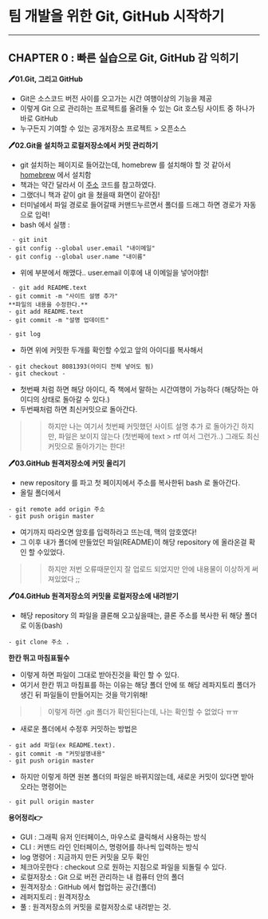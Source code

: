 # 팀 개발을 위한 Git, GitHub 시작하기
<hr/>

## CHAPTER 0 : 빠른 실습으로 Git, GitHub 감 익히기

**🖊01.Git, 그리고 GitHub**
- Git은 소스코드 버전 사이를 오고가는 시간 여행이상의 기능을 제공
- 이렇게 Git 으로 관리하는 프로젝트를 올려둘 수 있는 Git 호스팅 사이트 중 하나가 바로 GitHub
- 누구든지 기여할 수 있는 공개저장소 프로젝트 > 오픈소스

**🖊02.Git을 설치하고 로컬저장소에서 커밋 관리하기**
- git 설치하는 페이지로 들어갔는데, homebrew 를 설치해야 할 것 같아서 [homebrew](https://brew.sh/index_ko) 에서 설치함
- 책과는 약간 달라서 이 [주소](https://nillk.tistory.com/1) 코드를 참고하였다.
- 그랬더니 책과 같이 git 을 쳤을때 화면이 같아짐!
- 터미널에서 파일 경로로 들어갈때 커맨드누르면서 폴더를 드래그 하면 경로가 자동으로 입력!
- bash 에서 실행 : 

<pre><code> - git init
- git config --global user.email "내이메일"
- git config --global user.name "내이름"
</pre></code>

- 위에 부분에서 해맸다.. user.email 이후에 내 이메일을 넣어야함!

<pre><code> - git add README.text
- git commit -m "사이트 설명 추가"
**파일의 내용을 수정한다.**
- git add README.text
- git commit -m "설명 업데이트"
</pre></code>


<pre><code>- git log </pre></code>

- 하면 위에 커밋한 두개를 확인할 수있고 앞의 아이디를 복사해서 

<pre><code>- git checkout 8081393(아이디 전체 넣어도 됨) 
- git checkout -
</pre></code>

- 첫번째 처럼 하면 해당 아이디, 즉 책에서 말하는 시간여행이 가능하다 (해당하는 아이디의 상태로 돌아갈 수 있다.)
- 두번째처럼 하면 최신커밋으로 돌아간다.

>> 하지만 나는 여기서 첫번째 커밋했던 사이트 설명 추가 로 돌아가긴 하지만, 파일은 보이지 않는다 (첫번째에 text > rtf 여서 그런가..)
>> 그래도 최신커밋으로 돌아가기는 한다!

**🖊03.GitHub 원격저장소에 커밋 올리기**
- new repository 를 파고 첫 페이지에서 주소를 복사한뒤 bash 로 돌아간다.
- 올릴 폴더에서 

<pre><code>- git remote add origin 주소 
- git push origin master
</pre></code>

- 여기까지 따라오면 암호를 입력하라고 뜨는데, 맥의 암호였다!
- 그 이후 내가 폴더에 만들었던 파일(README)이 해당 repository 에 올라온걸 확인 할 수있었다.

>> 하지만 저번 오류때문인지 잘 업로드 되었지만 안에 내용물이 이상하게 써져있었다 ;;

**🖊04.GitHub 원격저장소의 커밋을 로컬저장소에 내려받기**
- 해당 repository 의 파일을 클론해 오고싶을때는, 클론 주소를 복사한 뒤 해당 폴더로 이동(bash)

<pre><code>- git clone 주소 .
</pre></code>

**한칸 뛰고 마침표필수**
- 이렇게 하면 파일이 그대로 받아진것을 확인 할 수 있다.
- 여기서 한칸 뛰고 마침표를 하는 이유는 해당 폴더 안에 또 해당 레파지토리 폴더가 생긴 뒤 파일들이 만들어지는 것을 막기위해!

>> 이렇게 하면 .git 폴더가 확인된다는데, 나는 확인할 수 없었다 ㅠㅠ

- 새로운 폴더에서 수정후 커밋하는 방법은 

<pre><code>- git add 파일(ex README.text).
- git commit -m "커밋설명내용"
- git push origin master
</pre></code>

- 하지만 이렇게 하면 원본 폴더의 파일은 바뀌지않는데, 새로운 커밋이 있다면 받아오라는 명령어는 

<pre><code>- git pull origin master
</pre></code>


**용어정리👉**
- GUI : 그래픽 유저 인터페이스, 마우스로 클릭해서 사용하는 방식
- CLI : 커맨드 라인 인터페이스, 명령어를 하나씩 입력하는 방식
- log 명령어 : 지금까지 만든 커밋을 모두 확인
- 체크아웃한다 : checkout 으로 원하는 지점으로 파일을 되돌릴 수 있다.
- 로컬저장소 : Git 으로 버전 관리하는 내 컴퓨터 안의 폴더
- 원격저장소 : GitHub 에서 협업하는 공간(폴더)
- 레퍼지토리 : 원격저장소
- 풀 : 원격저장소의 커밋을 로컬저장소로 내려받는 것.


